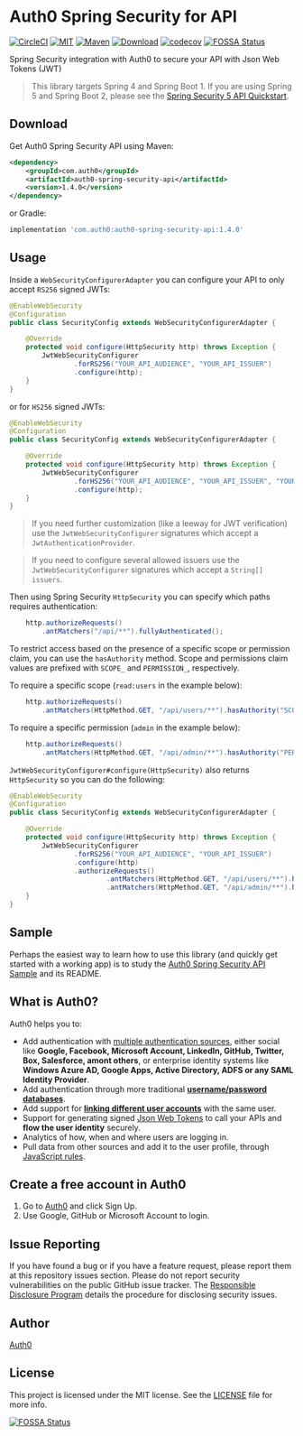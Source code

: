 # Auth0 Spring Security for API

[![CircleCI][circle-ci-badge]][circle-ci-url]
[![MIT][mit-badge]][mit-url]
[![Maven][maven-badge]][maven-url]
[![Download][jcenter-badge]][jcenter-url]
[![codecov][codecov-badge]][codecov-url]
[![FOSSA Status](https://app.fossa.com/api/projects/git%2Bgithub.com%2Fauth0%2Fauth0-spring-security-api.svg?type=shield)](https://app.fossa.com/projects/git%2Bgithub.com%2Fauth0%2Fauth0-spring-security-api?ref=badge_shield)

Spring Security integration with Auth0 to secure your API with Json Web Tokens (JWT)

> This library targets Spring 4 and Spring Boot 1. If you are using Spring 5 and Spring Boot 2, please see the [Spring Security 5 API Quickstart](https://auth0.com/docs/quickstart/backend/java-spring-security5).

## Download

Get Auth0 Spring Security API using Maven:

```xml
<dependency>
    <groupId>com.auth0</groupId>
    <artifactId>auth0-spring-security-api</artifactId>
    <version>1.4.0</version>
</dependency>
```

or Gradle:

```gradle
implementation 'com.auth0:auth0-spring-security-api:1.4.0'
```

## Usage

Inside a `WebSecurityConfigurerAdapter` you can configure your API to only accept `RS256` signed JWTs:

```java
@EnableWebSecurity
@Configuration
public class SecurityConfig extends WebSecurityConfigurerAdapter {

    @Override
    protected void configure(HttpSecurity http) throws Exception {
        JwtWebSecurityConfigurer
                .forRS256("YOUR_API_AUDIENCE", "YOUR_API_ISSUER")
                .configure(http);
    }
}
```

or for `HS256` signed JWTs:

```java
@EnableWebSecurity
@Configuration
public class SecurityConfig extends WebSecurityConfigurerAdapter {

    @Override
    protected void configure(HttpSecurity http) throws Exception {
        JwtWebSecurityConfigurer
                .forHS256("YOUR_API_AUDIENCE", "YOUR_API_ISSUER", "YOUR_API_SECRET".getBytes())
                .configure(http);
    }
}
```

> If you need further customization (like a leeway for JWT verification) use the `JwtWebSecurityConfigurer` signatures which accept a `JwtAuthenticationProvider`.

> If you need to configure several allowed issuers use the `JwtWebSecurityConfigurer` signatures which accept a `String[] issuers`.


Then using Spring Security `HttpSecurity` you can specify which paths requires authentication:

```java
    http.authorizeRequests()
        .antMatchers("/api/**").fullyAuthenticated();
```

To restrict access based on the presence of a specific scope or permission claim, you can use the `hasAuthority` method.
Scope and permissions claim values are prefixed with `SCOPE_` and `PERMISSION_`, respectively.

To require a specific scope (`read:users` in the example below):

```java
    http.authorizeRequests()
        .antMatchers(HttpMethod.GET, "/api/users/**").hasAuthority("SCOPE_read:users");
```

To require a specific permission (`admin` in the example below):

```java
    http.authorizeRequests()
        .antMatchers(HttpMethod.GET, "/api/admin/**").hasAuthority("PERMISSION_admin");
```

`JwtWebSecurityConfigurer#configure(HttpSecurity)` also returns `HttpSecurity` so you can do the following:

```java
@EnableWebSecurity
@Configuration
public class SecurityConfig extends WebSecurityConfigurerAdapter {

    @Override
    protected void configure(HttpSecurity http) throws Exception {
        JwtWebSecurityConfigurer
                .forRS256("YOUR_API_AUDIENCE", "YOUR_API_ISSUER")
                .configure(http)
                .authorizeRequests()
                        .antMatchers(HttpMethod.GET, "/api/users/**").hasAuthority("SCOPE_read:users")
                        .antMatchers(HttpMethod.GET, "/api/admin/**").hasAuthority("PERMISSION_admin");
    }
}
```
## Sample

Perhaps the easiest way to learn how to use this library (and quickly get started with a working app) is to study the [Auth0 Spring Security API Sample](https://github.com/auth0-samples/auth0-spring-security-api-sample) and its README.


## What is Auth0?

Auth0 helps you to:

* Add authentication with [multiple authentication sources](https://docs.auth0.com/identityproviders), either social like **Google, Facebook, Microsoft Account, LinkedIn, GitHub, Twitter, Box, Salesforce, amont others**, or enterprise identity systems like **Windows Azure AD, Google Apps, Active Directory, ADFS or any SAML Identity Provider**.
* Add authentication through more traditional **[username/password databases](https://docs.auth0.com/mysql-connection-tutorial)**.
* Add support for **[linking different user accounts](https://docs.auth0.com/link-accounts)** with the same user.
* Support for generating signed [Json Web Tokens](https://docs.auth0.com/jwt) to call your APIs and **flow the user identity** securely.
* Analytics of how, when and where users are logging in.
* Pull data from other sources and add it to the user profile, through [JavaScript rules](https://docs.auth0.com/rules).

## Create a free account in Auth0

1. Go to [Auth0](http://developers.auth0.com) and click Sign Up.
2. Use Google, GitHub or Microsoft Account to login.

## Issue Reporting

If you have found a bug or if you have a feature request, please report them at this repository issues section. Please do not report security vulnerabilities on the public GitHub issue tracker. The [Responsible Disclosure Program](https://auth0.com/whitehat) details the procedure for disclosing security issues.

## Author

[Auth0](auth0.com)

## License

This project is licensed under the MIT license. See the [LICENSE](LICENSE) file for more info.

<!-- Vars -->

[circle-ci-badge]: https://img.shields.io/circleci/project/github/auth0/auth0-spring-security-api.svg?style=flat-square
[circle-ci-url]: https://circleci.com/gh/auth0/auth0-spring-security-api/tree/master
[mit-badge]: http://img.shields.io/:license-mit-blue.svg?style=flat-square
[mit-url]: https://raw.githubusercontent.com/auth0/auth0-java/master/LICENSE
[maven-badge]: https://img.shields.io/maven-central/v/com.auth0/auth0-spring-security-api.svg?style=flat-square
[maven-url]: http://search.maven.org/#search%7Cga%7C1%7Cg%3A%22com.auth0%22%20AND%20a%3A%22auth0-spring-security-api%22
[jcenter-badge]: https://api.bintray.com/packages/auth0/java/auth0-spring-security-api/images/download.svg?style=flat-square
[jcenter-url]: https://bintray.com/auth0/java/auth0-spring-security-api/_latestVersion
[codecov-badge]: https://codecov.io/gh/auth0/auth0-spring-security-api/branch/master/graph/badge.svg
[codecov-url]: https://codecov.io/gh/auth0/auth0-spring-security-api


[![FOSSA Status](https://app.fossa.com/api/projects/git%2Bgithub.com%2Fauth0%2Fauth0-spring-security-api.svg?type=large)](https://app.fossa.com/projects/git%2Bgithub.com%2Fauth0%2Fauth0-spring-security-api?ref=badge_large)